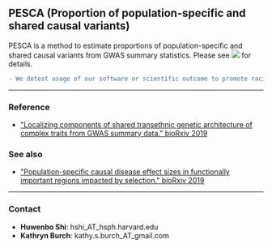 ## PESCA (Proportion of population-specific and shared causal variants)

PESCA is a method to estimate proportions of population-specific and shared
causal variants from GWAS summary statistics. Please see
[![](https://img.shields.io/badge/docs-latest-blue.svg)](https://huwenboshi.github.io/pesca)
for details.

```diff
- We detest usage of our software or scientific outcome to promote racial discrimination.
```

---

### Reference

* ["Localizing components of shared transethnic genetic architecture of complex traits from GWAS summary data." bioRxiv 2019](https://www.biorxiv.org/content/10.1101/858431v2)

### See also

* ["Population-specific causal disease effect sizes in functionally important regions impacted by selection." bioRxiv 2019](https://www.biorxiv.org/content/10.1101/803452v2)

---

### Contact

* **Huwenbo Shi**: hshi_AT_hsph.harvard.edu
* **Kathryn Burch**: kathy.s.burch_AT_gmail.com 
